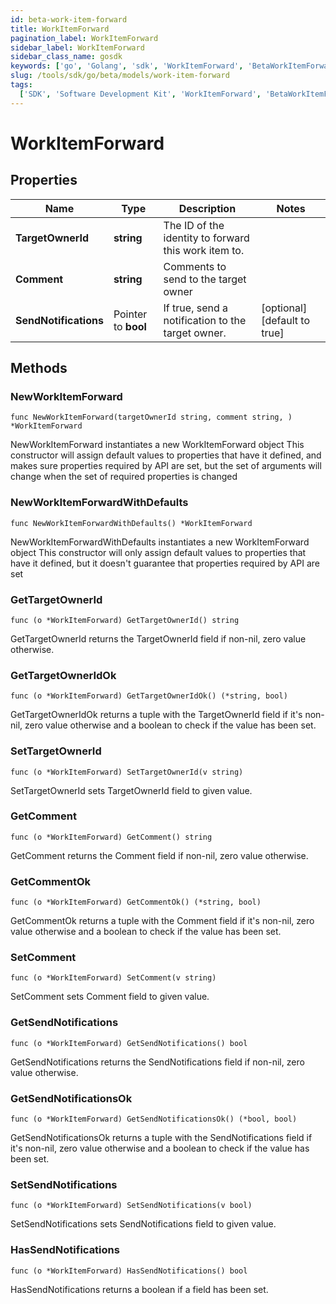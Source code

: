 ```yaml
---
id: beta-work-item-forward
title: WorkItemForward
pagination_label: WorkItemForward
sidebar_label: WorkItemForward
sidebar_class_name: gosdk
keywords: ['go', 'Golang', 'sdk', 'WorkItemForward', 'BetaWorkItemForward']
slug: /tools/sdk/go/beta/models/work-item-forward
tags:
  ['SDK', 'Software Development Kit', 'WorkItemForward', 'BetaWorkItemForward']
---
```


# WorkItemForward

## Properties

| Name | Type | Description | Notes |
| --- | --- | --- | --- |
| **TargetOwnerId** | **string** | The ID of the identity to forward this work item to. |
| **Comment** | **string** | Comments to send to the target owner |
| **SendNotifications** | Pointer to **bool** | If true, send a notification to the target owner. | [optional] [default to true] |

## Methods

### NewWorkItemForward

`func NewWorkItemForward(targetOwnerId string, comment string, ) *WorkItemForward`

NewWorkItemForward instantiates a new WorkItemForward object This constructor will assign default values to properties that have it defined, and makes sure properties required by API are set, but the set of arguments will change when the set of required properties is changed

### NewWorkItemForwardWithDefaults

`func NewWorkItemForwardWithDefaults() *WorkItemForward`

NewWorkItemForwardWithDefaults instantiates a new WorkItemForward object This constructor will only assign default values to properties that have it defined, but it doesn't guarantee that properties required by API are set

### GetTargetOwnerId

`func (o *WorkItemForward) GetTargetOwnerId() string`

GetTargetOwnerId returns the TargetOwnerId field if non-nil, zero value otherwise.

### GetTargetOwnerIdOk

`func (o *WorkItemForward) GetTargetOwnerIdOk() (*string, bool)`

GetTargetOwnerIdOk returns a tuple with the TargetOwnerId field if it's non-nil, zero value otherwise and a boolean to check if the value has been set.

### SetTargetOwnerId

`func (o *WorkItemForward) SetTargetOwnerId(v string)`

SetTargetOwnerId sets TargetOwnerId field to given value.

### GetComment

`func (o *WorkItemForward) GetComment() string`

GetComment returns the Comment field if non-nil, zero value otherwise.

### GetCommentOk

`func (o *WorkItemForward) GetCommentOk() (*string, bool)`

GetCommentOk returns a tuple with the Comment field if it's non-nil, zero value otherwise and a boolean to check if the value has been set.

### SetComment

`func (o *WorkItemForward) SetComment(v string)`

SetComment sets Comment field to given value.

### GetSendNotifications

`func (o *WorkItemForward) GetSendNotifications() bool`

GetSendNotifications returns the SendNotifications field if non-nil, zero value otherwise.

### GetSendNotificationsOk

`func (o *WorkItemForward) GetSendNotificationsOk() (*bool, bool)`

GetSendNotificationsOk returns a tuple with the SendNotifications field if it's non-nil, zero value otherwise and a boolean to check if the value has been set.

### SetSendNotifications

`func (o *WorkItemForward) SetSendNotifications(v bool)`

SetSendNotifications sets SendNotifications field to given value.

### HasSendNotifications

`func (o *WorkItemForward) HasSendNotifications() bool`

HasSendNotifications returns a boolean if a field has been set.
